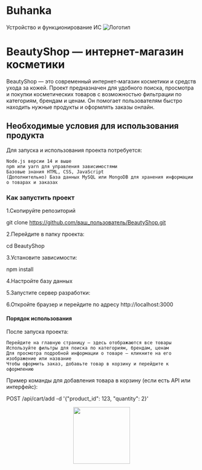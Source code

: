 # Buhanka
Устройство и функционирование ИС
![Логотип](https://octodex.github.com/images/orderedlistocat.png "Логотип GitHub")
# BeautyShop — интернет-магазин косметики


BeautyShop — это современный интернет-магазин косметики и средств ухода за кожей. Проект предназначен для удобного поиска, просмотра и покупки косметических товаров с возможностью фильтрации по категориям, брендам и ценам. Он помогает пользователям быстро находить нужные продукты и оформлять заказы онлайн.

## Необходимые условия для использования продукта
Для запуска и использования проекта потребуется:

    Node.js версии 14 и выше
    npm или yarn для управления зависимостями
    Базовые знания HTML, CSS, JavaScript
    (Дополнительно) База данных MySQL или MongoDB для хранения информации о товарах и заказах

    
### Как запустить проект

1.Скопируйте репозиторий

git clone https://github.com/ваш_пользователь/BeautyShop.git

2.Перейдите в папку проекта:

cd BeautyShop

3.Установите зависимости:

npm install

4.Настройте базу данных 

5.Запустите сервер разработки:

6.Откройте браузер и перейдите по адресу http://localhost:3000

#### Порядок использования

После запуска проекта:

    Перейдите на главную страницу — здесь отображаются все товары
    Используйте фильтры для поиска по категориям, брендам, ценам
    Для просмотра подробной информации о товаре — кликните на его изображение или название
    Чтобы оформить заказ, добавьте товар в корзину и перейдите к оформлению

Пример команды для добавления товара в корзину (если есть API или интерфейс):

POST /api/cart/add -d '{"product_id": 123, "quantity": 2}'

<div id="header" align="center">
  <img src="https://media3.giphy.com/media/v1.Y2lkPTc5MGI3NjExOTM5aHRvbzZhcnpza3RweGsyYTNibTViZDk2ZDVzZDNiN3k4bmp0YyZlcD12MV9pbnRlcm5hbF9naWZfYnlfaWQmY3Q9Zw/DebhXJUVWmyNDTt8Lv/giphy.gif" width="150"/>
</div>




